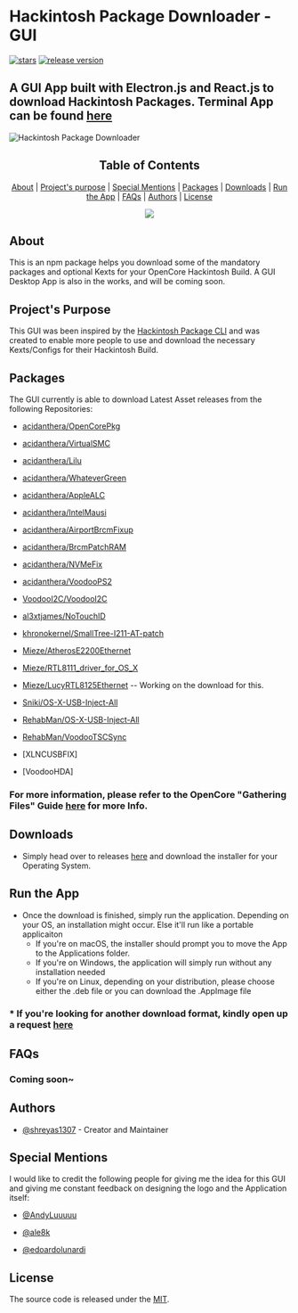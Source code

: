 
#  Hackintosh Package Downloader - GUI 
[![stars](https://img.shields.io/github/downloads/shreyas1307/hackintosh-pkg-electron/total?style=for-the-badge)](https://github.com/shreyas1307/hackintosh-pkg-electron/releases)
[![release version](https://img.shields.io/github/v/release/shreyas1307/hackintosh-pkg-electron?style=for-the-badge)](https://github.com/shreyas1307/hackintosh-pkg-electron/releases)

##  A GUI App built with Electron.js and React.js to download Hackintosh Packages. Terminal App can be found [here](https://github.com/shreyas1307/hackintosh-pkg-cli)

![Hackintosh Package Downloader](https://github.com/shreyas1307/hackintosh-pkg-electron/blob/master/logo.png?raw=true)

<p align="center"><h2 align="center">Table of Contents</h2></p>
<p align="center">
	<a href="#about">About</a> |
	<a href="#projects-purpose">Project's purpose</a> |
	<a href="#special-mentions">Special Mentions</a> |
	<a href="#packages">Packages</a> |
	<a href="#downloads">Downloads</a> |
	<a href="#run-the-app">Run the App</a> |
	<a href="#faqs">FAQs</a> |
	<a href="#authors">Authors</a> |
	<a href="#license">License</a>
</p>

<p align="center">
	<img src="https://github.com/shreyas1307/hackintosh-pkg-electron/blob/master/%5BGUI%5D%20Hackintosh%20Package%20Downloader%20x800.gif?raw=true" />
</p>


## About

This is an npm package helps you download some of the mandatory packages and optional Kexts for your OpenCore Hackintosh Build. A GUI Desktop App is also in the works, and will be coming soon.
  

## Project's Purpose

This GUI was been inspired by the [Hackintosh Package CLI](https://github.com/shreyas1307/hackintosh-pkg-cli) and was created to enable more people to use and download the necessary Kexts/Configs for their Hackintosh Build.  

## Packages

The GUI currently is able to download Latest Asset releases from the following Repositories:

- [acidanthera/OpenCorePkg](https://www.github.com/acidanthera/OpenCorePkg)

- [acidanthera/VirtualSMC](https://www.github.com/acidanthera/VirtualSMC)

- [acidanthera/Lilu](https://www.github.com/acidanthera/Lilu)

- [acidanthera/WhateverGreen](https://www.github.com/acidanthera/WhateverGreen)

- [acidanthera/AppleALC](https://www.github.com/acidanthera/AppleALC)

- [acidanthera/IntelMausi](https://www.github.com/acidanthera/IntelMausi)

- [acidanthera/AirportBrcmFixup](https://www.github.com/acidanthera/AirportBrcmFixup)

- [acidanthera/BrcmPatchRAM](https://www.github.com/acidanthera/BrcmPatchRAM)

- [acidanthera/NVMeFix](https://www.github.com/acidanthera/NVMeFix)

- [acidanthera/VoodooPS2](https://www.github.com/acidanthera/VoodooPS2)

- [VoodooI2C/VoodooI2C](https://www.github.com/VoodooI2C/VoodooI2C)

- [al3xtjames/NoTouchID](https://www.github.com/al3xtjames/NoTouchID)

- [khronokernel/SmallTree-I211-AT-patch](https://www.github.com/khronokernel/SmallTree-I211-AT-patch)

- [Mieze/AtherosE2200Ethernet](https://www.github.com/Mieze/AtherosE2200Ethernet)

- [Mieze/RTL8111_driver_for_OS_X](https://www.github.com/Mieze/RTL8111_driver_for_OS_X)

- [Mieze/LucyRTL8125Ethernet](https://www.github.com/Mieze/LucyRTL8125Ethernet) -- Working on the download for this.

- [Sniki/OS-X-USB-Inject-All](https://www.github.com/Sniki/OS-X-USB-Inject-All)

- [RehabMan/OS-X-USB-Inject-All](https://www.github.com/RehabMan/OS-X-USB-Inject-All)

- [RehabMan/VoodooTSCSync](https://www.github.com/RehabMan/VoodooTSCSync)

- [XLNCUSBFIX]

- [VoodooHDA]

### For more information, please refer to the OpenCore "Gathering Files" Guide [here](https://dortania.github.io/OpenCore-Desktop-Guide/ktext.html) for more Info.

## Downloads
  * Simply head over to releases [here](https://github.com/shreyas1307/hackintosh-pkg-electron/releases) and download the installer for your Operating System.

## Run the App
  * Once the download is finished, simply run the application. Depending on your OS, an installation might occur. Else it'll run like a portable applicaiton
	  * If you're on macOS, the installer should prompt you to move the App to the Applications folder.
	  * If you're on Windows, the application will simply run without any installation needed
	  * If you're on Linux, depending on your distribution, please choose either the .deb file or you can download the .AppImage file


### * If you're looking for another download format, kindly open up a request [here](https://github.com/shreyas1307/hackintosh-pkg-electron/issues)

## FAQs
### Coming soon~

## Authors

- [@shreyas1307](https://github.com/shreyas1307) - Creator and Maintainer

## Special Mentions 

I would like to credit the following people for giving me the idea for this GUI and giving me constant feedback on designing the logo and the Application itself:

- [@AndyLuuuuu](https://github.com/AndyLuuuuu)

- [@ale8k](https://github.com/ale8k)

- [@edoardolunardi](https://github.com/edoardolunardi)
 

## License

The source code is released under the [MIT](https://github.com/shreyas1307/hackintosh-pkg-electron/blob/master/LICENSE).
